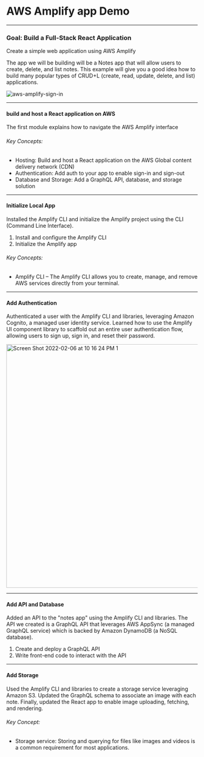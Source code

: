 # AWS Amplify app Demo

---

### Goal: Build a Full-Stack React Application

Create a simple web application using AWS Amplify

The app we will be building will be a Notes app that will allow users to create, delete, and list notes. This example will give you a good idea how to build many popular types of CRUD+L (create, read, update, delete, and list) applications.

![aws-amplify-sign-in](https://user-images.githubusercontent.com/75241036/153519176-933f6a76-4cb1-413e-b038-74c49f371abc.gif)

***

#### build and host a React application on AWS

The first module explains how to navigate the AWS Amplify interface

###### Key Concepts:

-   Hosting: Build and host a React application on the AWS Global content delivery network (CDN)
-   Authentication: Add auth to your app to enable sign-in and sign-out
-   Database and Storage: Add a GraphQL API, database, and storage solution


***
#### Initialize Local App
Installed the Amplify CLI and initialize the Amplify project using the CLI (Command Line Interface).

1. Install and configure the Amplify CLI
2. Initialize the Amplify app

###### Key Concepts:
- Amplify CLI – The Amplify CLI allows you to create, manage, and remove AWS services directly from your terminal.


***
#### Add Authentication
Authenticated a user with the Amplify CLI and libraries, leveraging Amazon Cognito, a managed user identity service. Learned how to use the Amplify UI component library to scaffold out an entire user authentication flow, allowing users to sign up, sign in, and reset their password.

<img width="640" alt="Screen Shot 2022-02-06 at 10 16 24 PM 1" src="https://user-images.githubusercontent.com/75241036/152734649-d35d4cef-3e9f-4d04-a2d0-18099eebff4e.png">

***
#### Add API and Database
Added an API to the "notes app" using the Amplify CLI and libraries. The API we created is a GraphQL API that leverages AWS AppSync (a managed GraphQL service) which is backed by Amazon DynamoDB (a NoSQL database).

1. Create and deploy a GraphQL API
2. Write front-end code to interact with the API


***
#### Add Storage
Used the Amplify CLI and libraries to create a storage service leveraging Amazon S3. Updated the GraphQL schema to associate an image with each note. Finally, updated the React app to enable image uploading, fetching, and rendering.

###### Key Concept:
- Storage service: Storing and querying for files like images and videos is a common requirement for most applications. 
